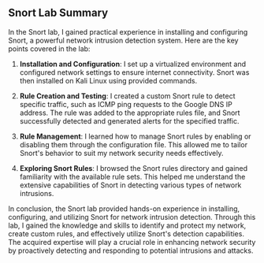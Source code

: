 ## Snort Lab Summary

In the Snort lab, I gained practical experience in installing and configuring Snort, a powerful network intrusion detection system. Here are the key points covered in the lab:

1. **Installation and Configuration**: I set up a virtualized environment and configured network settings to ensure internet connectivity. Snort was then installed on Kali Linux using provided commands.

2. **Rule Creation and Testing**: I created a custom Snort rule to detect specific traffic, such as ICMP ping requests to the Google DNS IP address. The rule was added to the appropriate rules file, and Snort successfully detected and generated alerts for the specified traffic.

3. **Rule Management**: I learned how to manage Snort rules by enabling or disabling them through the configuration file. This allowed me to tailor Snort's behavior to suit my network security needs effectively.

4. **Exploring Snort Rules**: I browsed the Snort rules directory and gained familiarity with the available rule sets. This helped me understand the extensive capabilities of Snort in detecting various types of network intrusions.

In conclusion, the Snort lab provided hands-on experience in installing, configuring, and utilizing Snort for network intrusion detection. Through this lab, I gained the knowledge and skills to identify and protect my network, create custom rules, and effectively utilize Snort's detection capabilities. The acquired expertise will play a crucial role in enhancing network security by proactively detecting and responding to potential intrusions and attacks.
